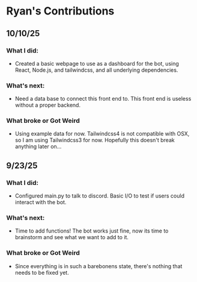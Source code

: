# Ryan's Contributions

## 10/10/25 
### What I did: 
* Created a basic webpage to use as a dashboard for the bot, using React, Node.js, and tailwindcss, and all underlying dependencies. 

### What's next:
* Need a data base to connect this front end to. This front end is useless without a proper backend.  

### **What broke or Got Weird**
* Using example data for now. Tailwindcss4 is not compatible with OSX, so I am using Tailwindcss3 for now. Hopefully this doesn't break anything later on...


## 9/23/25 
### What I did: 
* Configured main.py to talk to discord. Basic I/O to test if users could interact with the bot. 

### What's next:
* Time to add functions! The bot works just fine, now its time to brainstorm and see what we want to add to it. 

### **What broke or Got Weird**
* Since everything is in such a barebonens state, there's nothing that needs to be fixed yet.
